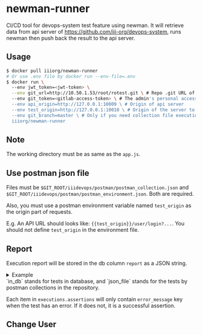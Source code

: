 # newman-runner
CI/CD tool for devops-system test feature using newman. It will retrieve data from api server of https://github.com/iii-org/devops-system, runs newman then push back the result to the api server.

## Usage
```bash
$ docker pull iiiorg/newman-runner
# Or use .env file by docker run --env-file=.env
$ docker run \ 
  --env jwt_token=<jwt-token> \
  --env git_url=http://10.50.1.53/root/rotest.git \ # Repo .git URL of gitlab
  --env git_token=<gitlab-access-token> \ # The admin's personal access token able to access all user projects. Needed scope is "api".
  --env api_origin=http://127.0.0.1:10009 \ # Origin of api server
  --env test_origin=http://127.0.0.1:10010 \ # Origin of the server to be tested
  --env git_branch=master \ # Only if you need collection file execution, indicate to the branch collection file exists
  iiiorg/newman-runner
```

## Note
The working directory must be as same as the `app.js`.

## Use postman json file
Files must be `$GIT_ROOT/iiidevops/postman/postman_collection.json` and `$GIT_ROOT/iiidevops/postman/postman_environment.json`. Both are required.

Also, you must use a postman environment variable named `test_origin` as the origin part of requests.

E.g. An API URL should looks like: `{{test_origin}}/user/login?...`. You should not define `test_origin` in the environment file.

## Report
Execution report will be stored in the db column `report` as a JSON string.
<details><summary>Example</summary>

```
{
   "in_db":{
      "assertions":{
         "total":0,
         "pending":0,
         "failed":0
      },
      "executions":[
         
      ]
   },
   "json_file":{
      "assertions":{
         "total":3,
         "pending":0,
         "failed":1
      },
      "executions":[
         {
            "name":"login_AM",
            "method":"POST",
            "path":"user/login",
            "assertions":[
               
            ]
         },
         {
            "name":"Project list",
            "method":"GET",
            "path":"project/list",
            "assertions":[
               {
                  "assertion":"success test"
               },
               {
                  "assertion":"message test"
               },
               {
                  "assertion":"this should fail",
                  "error_message":"expected 'success' to deeply equal 'failed'"
               }
            ]
         }
      ]
   }
}
```

</details>
`in_db` stands for tests in database, and `json_file` stands for the tests by postman collections in the repository.

Each item in `executions.assertions` will only contain `error_message` key when the test has an error. If it does not, it is a successful assertion.
## Change User

